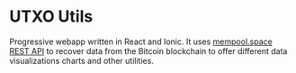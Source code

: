 # UTXO Utils

Progressive webapp written in React and Ionic. It uses [mempool.space REST API](https://mempool.space/docs/api/rest) to recover data from the Bitcoin blockchain to offer different data visualizations charts and other utilities.